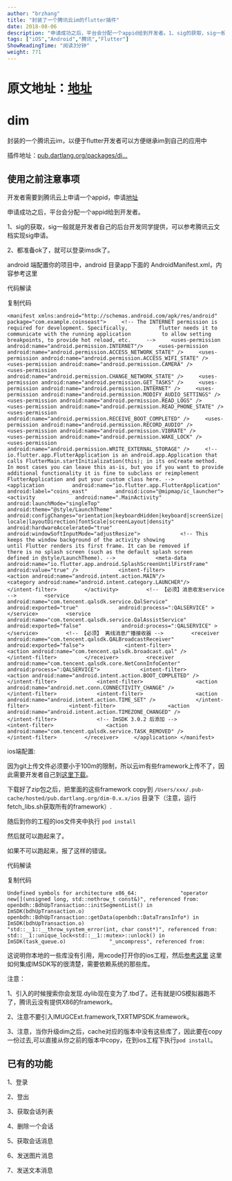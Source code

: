 ```yaml
---
author: "brzhang"
title: "封装了一个腾讯云im的flutter插件"
date: 2018-08-06
description: "申请成功之后，平台会分配一个appid给到开发者。1、sig的获取，sig一般就是开发者自己的后台开发同学提供，可以参考腾讯云文档实现sig申请。2、都准备ok了，就可以登录imsdk了。因为git上传文件必须要小于100m的限制，所以云im有些framework上传不了…"
tags: ["iOS","Android","腾讯","Flutter"]
ShowReadingTime: "阅读3分钟"
weight: 771
---
```

原文地址：[地址](https://link.juejin.cn?target=https%3A%2F%2Fcloud.tencent.com%2Fdeveloper%2Farticle%2F1178763%3Fs%3Doriginal-sharing "https://cloud.tencent.com/developer/article/1178763?s=original-sharing")
========================================================================================================================================================================================================

dim
===

封装的一个腾讯云im，以便于flutter开发者可以方便继承im到自己的应用中

插件地址：[pub.dartlang.org/packages/di…](https://link.juejin.cn?target=https%3A%2F%2Fpub.dartlang.org%2Fpackages%2Fdim "https://pub.dartlang.org/packages/dim")  

使用之前注意事项
--------

开发者需要到腾讯云上申请一个appid，申请[地址](https://link.juejin.cn?target=https%3A%2F%2Fconsole.cloud.tencent.com%2Favc "https://console.cloud.tencent.com/avc")

申请成功之后，平台会分配一个appid给到开发者。

1、sig的获取，sig一般就是开发者自己的后台开发同学提供，可以参考腾讯云文档实现sig申请。

2、都准备ok了，就可以登录imsdk了。

android 端配置你的项目中，android 目录app下面的 AndroidManifest.xml，内容参考这里

 代码解读

复制代码

`<manifest xmlns:android="http://schemas.android.com/apk/res/android"     package="com.example.coinseast">     <!-- The INTERNET permission is required for development. Specifically,          flutter needs it to communicate with the running application          to allow setting breakpoints, to provide hot reload, etc.     -->     <uses-permission android:name="android.permission.INTERNET"/>     <uses-permission android:name="android.permission.ACCESS_NETWORK_STATE" />     <uses-permission android:name="android.permission.ACCESS_WIFI_STATE" />     <uses-permission android:name="android.permission.CAMERA" />     <uses-permission android:name="android.permission.CHANGE_NETWORK_STATE" />     <uses-permission android:name="android.permission.GET_TASKS" />     <uses-permission android:name="android.permission.INTERNET" />     <uses-permission android:name="android.permission.MODIFY_AUDIO_SETTINGS" />     <uses-permission android:name="android.permission.READ_LOGS" />     <uses-permission android:name="android.permission.READ_PHONE_STATE" />     <uses-permission android:name="android.permission.RECEIVE_BOOT_COMPLETED" />     <uses-permission android:name="android.permission.RECORD_AUDIO" />     <uses-permission android:name="android.permission.VIBRATE" />     <uses-permission android:name="android.permission.WAKE_LOCK" />     <uses-permission android:name="android.permission.WRITE_EXTERNAL_STORAGE" />     <!-- io.flutter.app.FlutterApplication is an android.app.Application that          calls FlutterMain.startInitialization(this); in its onCreate method.          In most cases you can leave this as-is, but you if you want to provide          additional functionality it is fine to subclass or reimplement          FlutterApplication and put your custom class here. -->     <application         android:name="io.flutter.app.FlutterApplication"         android:label="coins_east"         android:icon="@mipmap/ic_launcher">         <activity             android:name=".MainActivity"             android:launchMode="singleTop"             android:theme="@style/LaunchTheme"             android:configChanges="orientation|keyboardHidden|keyboard|screenSize|locale|layoutDirection|fontScale|screenLayout|density"             android:hardwareAccelerated="true"             android:windowSoftInputMode="adjustResize">             <!-- This keeps the window background of the activity showing                  until Flutter renders its first frame. It can be removed if                  there is no splash screen (such as the default splash screen                  defined in @style/LaunchTheme). -->             <meta-data                 android:name="io.flutter.app.android.SplashScreenUntilFirstFrame"                 android:value="true" />             <intent-filter>                 <action android:name="android.intent.action.MAIN"/>                 <category android:name="android.intent.category.LAUNCHER"/>             </intent-filter>         </activity>         <!-- 【必须】消息收发service -->         <service             android:name="com.tencent.qalsdk.service.QalService"             android:exported="true"             android:process=":QALSERVICE" >         </service>         <service             android:name="com.tencent.qalsdk.service.QalAssistService"             android:exported="false"             android:process=":QALSERVICE" >         </service>         <!-- 【必须】 离线消息广播接收器 -->         <receiver             android:name="com.tencent.qalsdk.QALBroadcastReceiver"             android:exported="false">             <intent-filter>                 <action android:name="com.tencent.qalsdk.broadcast.qal" />             </intent-filter>         </receiver>         <receiver             android:name="com.tencent.qalsdk.core.NetConnInfoCenter" android:process=":QALSERVICE">             <intent-filter>                 <action android:name="android.intent.action.BOOT_COMPLETED" />             </intent-filter>             <intent-filter>                 <action android:name="android.net.conn.CONNECTIVITY_CHANGE" />             </intent-filter>             <intent-filter>                 <action android:name="android.intent.action.TIME_SET" />             </intent-filter>             <intent-filter>                 <action android:name="android.intent.action.TIMEZONE_CHANGED" />             </intent-filter>             <!-- ImSDK 3.0.2 后添加 -->             <intent-filter>                 <action android:name="com.tencent.qalsdk.service.TASK_REMOVED" />             </intent-filter>         </receiver>     </application> </manifest>`

ios端配置:

因为git上传文件必须要小于100m的限制，所以云im有些framework上传不了，因此需要开发者自己到[这里下载](https://link.juejin.cn?target=http%3A%2F%2Fdldir1.qq.com%2Fhudongzhibo%2Fim%2FIM_iOS_SDK_3.3.2.zip "http://dldir1.qq.com/hudongzhibo/im/IM_iOS_SDK_3.3.2.zip")。

下载好了zip包之后，把里面的这些framework copy到 `/Users/xxx/.pub-cache/hosted/pub.dartlang.org/dim-0.x.x/ios` 目录下（注意，运行fetch\_libs.sh获取所有的framework）.

随后到你的工程的ios文件夹中执行 `pod install`

然后就可以跑起来了。

如果不可以跑起来，报了这样的错误。

 代码解读

复制代码

 `Undefined symbols for architecture x86_64:              "operator new[](unsigned long, std::nothrow_t const&)", referenced from:                  openbdh::BdhUpTransaction::initSegmentList() in ImSDK(bdhUpTransaction.o)                  openbdh::BdhUpTransaction::getData(openbdh::DataTransInfo*) in ImSDK(bdhUpTransaction.o)              "std::__1::__throw_system_error(int, char const*)", referenced from:                  std::__1::unique_lock<std::__1::mutex>::unlock() in ImSDK(task_queue.o)              "_uncompress", referenced from:`

这说明你本地的一些库没有引用，用xcode打开你的ios工程，然后[参考这里](https://link.juejin.cn?target=https%3A%2F%2Fcloud.tencent.com%2Fdocument%2Fproduct%2F269%2F9147 "https://cloud.tencent.com/document/product/269/9147") 这里如何集成IMSDK写的很清楚，需要依赖系统的那些库。

注意：

1、引入的时候搜索你会发现.dylib现在变为了.tbd了。还有就是IOS模拟器跑不了，腾讯云没有提供X86的framework。

2、注意不要引入IMUGCExt.framework,TXRTMPSDK.framework。

3、注意，当你升级dim之后，cache对应的版本中没有这些库了，因此要在copy一份过去,可以直接从你之前的版本中copy，在到ios工程下执行`pod install`。

已有的功能
-----

1、登录

2、登出

3、获取会话列表

4、删除一个会话

5、获取会话消息

6、发送图片消息

7、发送文本消息